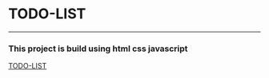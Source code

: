 # TODO-LIST
---
### This project is build using html css javascript
[TODO-LIST](https://rajshekarpujarii.github.io/TODO-LIST/ "LIVE URL")
